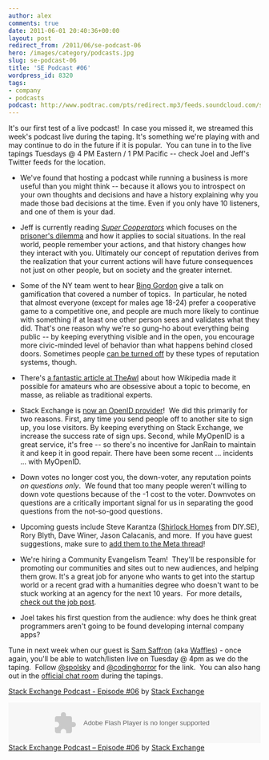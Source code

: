 ```yaml
---
author: alex
comments: true
date: 2011-06-01 20:40:36+00:00
layout: post
redirect_from: /2011/06/se-podcast-06
hero: /images/category/podcasts.jpg
slug: se-podcast-06
title: 'SE Podcast #06'
wordpress_id: 8320
tags:
- company
- podcasts
podcast: http://www.podtrac.com/pts/redirect.mp3/feeds.soundcloud.com/stream/16327907-stack-exchange-stack-exchange-podcast-8.mp3
---
```


It's our first test of a live podcast!  In case you missed it, we streamed this week's podcast live during the taping. It's something we're playing with and may continue to do in the future if it is popular.  You can tune in to the live tapings Tuesdays @ 4 PM Eastern / 1 PM Pacific -- check Joel and Jeff's Twitter feeds for the location.



	
  * We've found that hosting a podcast while running a business is more useful than you might think -- because it allows you to introspect on your own thoughts and decisions and have a history explaining why you made those bad decisions at the time.  Even if you only have 10 listeners, and one of them is your dad.

	
  * Jeff is currently reading _[Super Cooperators](http://www.amazon.com/dp/1439100187/?tag=stackoverfl08-20)_ which focuses on the [prisoner's dilemma](http://en.wikipedia.org/wiki/Prisoner's_dilemma) and how it applies to social situations. In the real world, people remember your actions, and that history changes how they interact with you. Ultimately our concept of reputation derives from the realization that your current actions will have future consequences not just on other people, but on society and the greater internet.

	
  * Some of the NY team went to hear [Bing Gordon](http://en.wikipedia.org/wiki/Bing_Gordon) give a talk on gamification that covered a number of topics.  In particular, he noted that almost everyone (except for males age 18-24) prefer a cooperative game to a competitive one, and people are much more likely to continue with something if at least one other person sees and validates what they did. That's one reason why we're so gung-ho about everything being public -- by keeping everything visible and in the open, you encourage more civic-minded level of behavior than what happens behind closed doors. Sometimes people [can be turned off](http://meta.stackoverflow.com/questions/42481/the-problem-with-extrinsic-motivation) by these types of reputation systems, though.

	
  * There's [a fantastic article at TheAwl](http://www.theawl.com/2011/05/wikipedia-and-the-death-of-the-expert) about how Wikipedia made it possible for amateurs who are obsessive about a topic to become, en masse, as reliable as traditional experts.

	
  * Stack Exchange is [now an OpenID provider](http://blog.stackoverflow.com/2011/05/stack-exchange-is-an-openid-provider/)!  We did this primarily for two reasons. First, any time you send people off to another site to sign up, you lose visitors. By keeping everything on Stack Exchange, we increase the success rate of sign ups. Second, while MyOpenID is a great service, it's free -- so there's no incentive for JanRain to maintain it and keep it in good repair. There have been some recent ... incidents ... with MyOpenID.

	
  * Down votes no longer cost you, the down-voter, any reputation points _on questions only_.  We found that too many people weren't willing to down vote questions because of the -1 cost to the voter. Downvotes on questions are a critically important signal for us in separating the good questions from the not-so-good questions.

	
  * Upcoming guests include Steve Karantza ([Shirlock Homes](http://diy.stackexchange.com/users/386/shirlock-homes) from DIY.SE), Rory Blyth, Dave Winer, Jason Calacanis, and more.  If you have guest suggestions, make sure to [add them to the Meta thread](http://meta.stackoverflow.com/questions/91139/who-do-you-want-to-see-on-the-stack-exchange-podcast)!

	
  * We're hiring a Community Evangelism Team!  They'll be responsible for promoting our communities and sites out to new audiences, and helping them grow. It's a great job for anyone who wants to get into the startup world or a recent grad with a humanities degree who doesn't want to be stuck working at an agency for the next 10 years.  For more details, [check out the job post](http://stackexchange.theresumator.com/apply/5bbnOo/Community-Evangelism-Team.html).

	
  * Joel takes his first question from the audience: why does he think great programmers aren't going to be found developing internal company apps?


Tune in next week when our guest is [Sam Saffron](http://stackoverflow.com/users/17174/sam-saffron) (aka [Waffles](http://meta.stackoverflow.com/users/17174/waffles)) - once again, you'll be able to watch/listen live on Tuesday @ 4pm as we do the taping.  Follow [@spolsky](https://twitter.com/#!/spolsky) and [@codinghorror](http://www.twitter.com/codinghorror) for the link.  You can also hang out in the [official chat room](http://chat.stackexchange.com/rooms/512/se-podcast-live-chat) during the tapings.

[Stack Exchange Podcast - Episode #06](http://soundcloud.com/stack-exchange/stack-exchange-podcast-8) by [Stack Exchange](http://soundcloud.com/stack-exchange)

<p><object width="100%" height="81"><param name="movie" value="http://player.soundcloud.com/player.swf?url=http%3A%2F%2Fapi.soundcloud.com%2Ftracks%2F16327907" /><param name="allowscriptaccess" value="always" /><embed type="application/x-shockwave-flash" width="100%" height="81" src="http://player.soundcloud.com/player.swf?url=http%3A%2F%2Fapi.soundcloud.com%2Ftracks%2F16327907" allowscriptaccess="always"></embed></object> <span><a href="http://soundcloud.com/stack-exchange/stack-exchange-podcast-8">Stack Exchange Podcast &#8211; Episode #06</a> by <a href="http://soundcloud.com/stack-exchange">Stack Exchange</a></span></p>